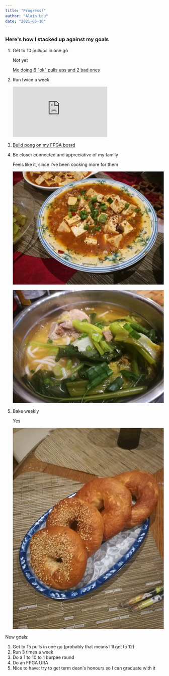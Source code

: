 ```yaml
---
title: "Progress!"
author: "Alain Lou"
date: "2021-05-16"
---
```


### Here's how I stacked up against my goals
1. Get to 10 pullups in one go

   Not yet

   [Me doing 6 "ok" pulls ups and 2 bad ones](goals/pullups.m4v)

2. Run twice a week
   <iframe height='160' width='300' frameborder='0' allowtransparency='true' scrolling='no' src='https://www.strava.com/athletes/77016097/activity-summary/91bd19981b218882abf1cedc29654b3a28f12eb9'></iframe>

3. [Build pong on my FPGA board](https://github.com/alainlou/pong)

4. Be closer connected and appreciative of my family

   Feels like it, since I've been cooking more for them

   ![mapo tofu](goals/mapo_tofu.jpg)

   ![noodles](goals/noodles.jpg)

5. Bake weekly

   Yes

   ![bagels](goals/bagels.jpg)

New goals:
1. Get to 15 pulls in one go (probably that means I'll get to 12)
2. Run 3 times a week
3. Do a 1 to 10 to 1 burpee round
4. Do an FPGA URA
5. Nice to have: try to get term dean's honours so I can graduate with it
